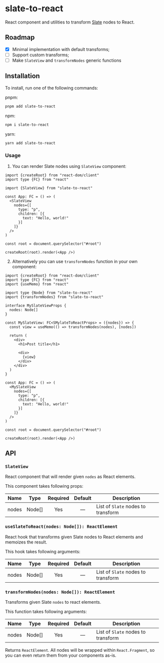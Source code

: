 # slate-to-react

React component and utilities to transform [Slate](https://github.com/ianstormtaylor/slate) nodes to React.

## Roadmap

- [x] Minimal implementation with default transforms;
- [ ] Support custom transforms;
- [ ] Make `SlateView` and `transformNodes` generic functions

## Installation

To install, run one of the following commands:

pnpm:

```sh
pnpm add slate-to-react
```

npm:

```sh
npm i slate-to-react
```

yarn:

```sh
yarn add slate-to-react
```

### Usage

1. You can render Slate nodes using `SlateView` component:

```tsx
import {createRoot} from "react-dom/client"
import type {FC} from "react"

import {SlateView} from "slate-to-react"

const App: FC = () => (
  <SlateView
    nodes={[
      type: "p",
      children: [{
        text: "Hello, world!"
      }]
    ]}
  />
)

const root = document.querySelector("#root")

createRoot(root).render(<App />)
```

2. Alternatively you can use `transformNodes` function in your own component:

```tsx
import {createRoot} from "react-dom/client"
import type {FC} from "react"
import {useMemo} from "react"

import type {Node} from "slate-to-react"
import {transformNodes} from "slate-to-react"

interface MySlateViewProps {
  nodes: Node[]
}

const MySlateView: FC<SMylateToReactProps> = ({nodes}) => {
  const view = useMemo(() => transformNodes(nodes), [nodes])

  return (
    <div>
      <h1>Post title</h1>

      <div>
        {view}
      </div>
    </div>
  )
}

const App: FC = () => (
  <MySlateView
    nodes={[
      type: "p",
      children: [{
        text: "Hello, world!"
      }]
    ]}
  />
)

const root = document.querySelector("#root")

createRoot(root).render(<App />)
```

## API

### `SlateView`

React component that will render given `nodes` as React elements.

This component takes following props:

| Name  | Type   | Required  | Default | Description                        |
|-------|--------|:---------:|:-------:|------------------------------------|
| nodes | Node[] | Yes       | —       | List of `Slate` nodes to transform |

### `useSlateToReact(nodes: Node[]): ReactElement`

React hook that transforms given Slate nodes to React elements and memoizes the result.

This hook takes following arguments:

| Name  | Type   | Required  | Default | Description                        |
|-------|--------|:---------:|:-------:|------------------------------------|
| nodes | Node[] | Yes       | —       | List of `Slate` nodes to transform |

### `transformNodes(nodes: Node[]): ReactElement`

Transforms given Slate `nodes` to react elements.

This function takes following arguments:

| Name  | Type   | Required  | Default | Description                        |
|-------|--------|:---------:|:-------:|------------------------------------|
| nodes | Node[] | Yes       | —       | List of `Slate` nodes to transform |

Returns `ReactElement`. All nodes will be wrapped within `React.Fragment`, so you can even return them from your components as-is.
